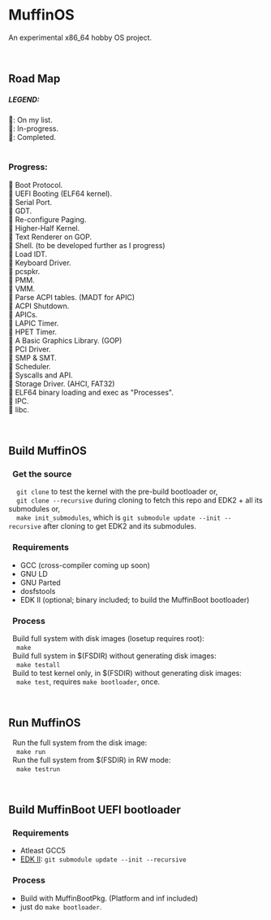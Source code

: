 # MuffinOS
An experimental x86_64 hobby OS project.

&nbsp;
## Road Map
#####  LEGEND:  
💙: On my list.   
💛: In-progress.  
💚: Completed.  
&nbsp;  
### Progress:
💚 Boot Protocol.  
💚 UEFI Booting (ELF64 kernel).  
💚 Serial Port.  
💛 GDT.  
💛 Re-configure Paging.  
💛 Higher-Half Kernel.  
💛 Text Renderer on GOP.  
💛 Shell. (to be developed further as I progress)  
💙 Load IDT.   
💙 Keyboard Driver.  
💙 pcspkr.  
💙 PMM.  
💙 VMM.  
💙 Parse ACPI tables. (MADT for APIC)  
💙 ACPI Shutdown.  
💙 APICs.  
💙 LAPIC Timer.  
💙 HPET Timer.  
💙 A Basic Graphics Library. (GOP)  
💙 PCI Driver.  
💙 SMP & SMT.  
💙 Scheduler.  
💙 Syscalls and API.  
💙 Storage Driver. (AHCI, FAT32)  
💙 ELF64 binary loading and exec as "Processes".  
💙 IPC.  
💙 libc.  

&nbsp;

## Build MuffinOS
### &nbsp; Get the source
&nbsp; &nbsp; `git clone` to test the kernel with the pre-build bootloader or,  
&nbsp; &nbsp; `git clone --recursive` during cloning to fetch this repo and EDK2 + all its submodules or,   
&nbsp; &nbsp; `make init_submodules`, which is `git submodule update --init --recursive` after cloning to get EDK2 and its submodules.
### &nbsp; Requirements
* GCC (cross-compiler coming up soon)
* GNU LD
* GNU Parted
* dosfstools
* EDK II (optional; binary included; to build the MuffinBoot bootloader)

### &nbsp; Process
&nbsp; Build full system with disk images (losetup requires root):  
&nbsp; &nbsp; `make`  
&nbsp; Build full system in $(FSDIR) without generating disk images:  
&nbsp; &nbsp; `make testall`  
&nbsp; Build to test kernel only, in $(FSDIR) without generating disk images:  
&nbsp; &nbsp; `make test`, requires `make bootloader`, once.

&nbsp;

## Run MuffinOS
&nbsp; Run the full system from the disk image:  
&nbsp; &nbsp; `make run`  
&nbsp; Run the full system from $(FSDIR) in RW mode:  
&nbsp; &nbsp; `make testrun` 

&nbsp;

## Build MuffinBoot UEFI bootloader
### &nbsp; Requirements
* Atleast GCC5
* [EDK II](https://github.com/tianocore/edk2): `git submodule update --init --recursive`

### &nbsp; Process
+ Build with MuffinBootPkg. (Platform and inf included)
+ just do `make bootloader`.
